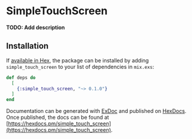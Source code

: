 # SimpleTouchScreen

**TODO: Add description**

## Installation

If [available in Hex](https://hex.pm/docs/publish), the package can be installed
by adding `simple_touch_screen` to your list of dependencies in `mix.exs`:

```elixir
def deps do
  [
    {:simple_touch_screen, "~> 0.1.0"}
  ]
end
```

Documentation can be generated with [ExDoc](https://github.com/elixir-lang/ex_doc)
and published on [HexDocs](https://hexdocs.pm). Once published, the docs can
be found at [https://hexdocs.pm/simple_touch_screen](https://hexdocs.pm/simple_touch_screen).

